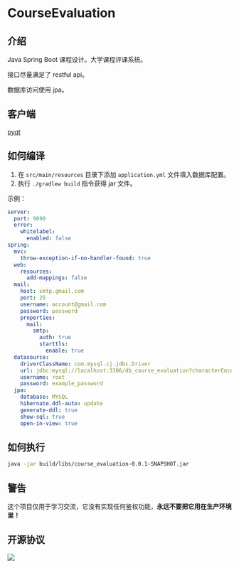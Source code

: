 # CourseEvaluation

## 介绍

Java Spring Boot 课程设计。大学课程评课系统。

接口尽量满足了 restful api。

数据库访问使用 jpa。

## 客户端

[pyqt](https://github.com/aimerneige/CourseEvaluationClient)

## 如何编译

1. 在 `src/main/resources` 目录下添加 `application.yml` 文件填入数据库配置。
2. 执行 `./gradlew build` 指令获得 jar 文件。

示例：

```yml
server:
  port: 9090
  error:
    whitelabel:
      enabled: false
spring:
  mvc:
    throw-exception-if-no-handler-found: true
  web:
    resources:
      add-mappings: false
  mail:
    host: smtp.gmail.com
    port: 25
    username: account@gmail.com
    password: password
    properties:
      mail:
        smtp:
          auth: true
          starttls:
            enable: true
  datasource:
    driverClassName: com.mysql.cj.jdbc.Driver
    url: jdbc:mysql://localhost:3306/db_course_evaluation?characterEncoding=utf-8
    username: root
    password: example_password
  jpa:
    database: MYSQL
    hibernate.ddl-auto: update
    generate-ddl: true
    show-sql: true
    open-in-view: true
```

## 如何执行

```bash
java -jar build/libs/course_evaluation-0.0.1-SNAPSHOT.jar
```

## 警告

这个项目仅用于学习交流，它没有实现任何鉴权功能，**永远不要把它用在生产环境里！**

## 开源协议

<a href="https://www.gnu.org/licenses/agpl-3.0.en.html">
<img src="https://www.gnu.org/graphics/agplv3-155x51.png">
</a>
